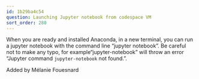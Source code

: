 ```yaml
---
id: 1b29ba4c54
question: Launching Jupyter notebook from codespace VM
sort_order: 280
---
```


When you are ready and installed Anaconda, in a new terminal, you can run a jupyter notebook with the command line “jupyter notebook”. Be careful not to make any typo, for example“jupyter-notebook” will throw an error “Jupyter command `jupyter-notebook` not found.”.

Added by Mélanie Fouesnard

